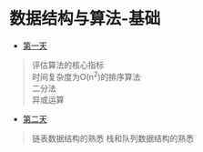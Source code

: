 # 数据结构与算法-基础

- [第一天](第一天/)
> 评估算法的核心指标   
> 时间复杂度为O(n<sup>2</sup>)的排序算法   
> 二分法   
> 异或运算

- [第二天](第二天/)
> 链表数据结构的熟悉
> 栈和队列数据结构的熟悉
> 